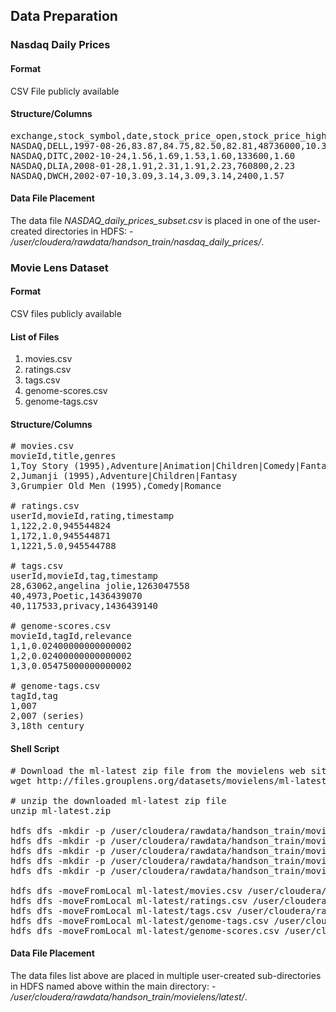 ## Data Preparation

### Nasdaq Daily Prices

#### Format
CSV File publicly available

#### Structure/Columns
<pre>
exchange,stock_symbol,date,stock_price_open,stock_price_high,stock_price_low,stock_price_close,stock_volume,stock_price_adj_close
NASDAQ,DELL,1997-08-26,83.87,84.75,82.50,82.81,48736000,10.35
NASDAQ,DITC,2002-10-24,1.56,1.69,1.53,1.60,133600,1.60
NASDAQ,DLIA,2008-01-28,1.91,2.31,1.91,2.23,760800,2.23
NASDAQ,DWCH,2002-07-10,3.09,3.14,3.09,3.14,2400,1.57
</pre>

#### Data File Placement

The data file <i>NASDAQ_daily_prices_subset.csv</i> is placed in one of the user-created directories in HDFS: - <i>/user/cloudera/rawdata/handson_train/nasdaq_daily_prices/</i>.

### Movie Lens Dataset

#### Format
CSV files publicly available

#### List of Files
<OL>
<LI> movies.csv </LI>
<LI> ratings.csv </LI>
<LI> tags.csv </LI>
<LI> genome-scores.csv </LI>
<LI> genome-tags.csv </LI>
</OL>

#### Structure/Columns
<pre>
# movies.csv
movieId,title,genres
1,Toy Story (1995),Adventure|Animation|Children|Comedy|Fantasy
2,Jumanji (1995),Adventure|Children|Fantasy
3,Grumpier Old Men (1995),Comedy|Romance

# ratings.csv
userId,movieId,rating,timestamp
1,122,2.0,945544824
1,172,1.0,945544871
1,1221,5.0,945544788

# tags.csv
userId,movieId,tag,timestamp
28,63062,angelina jolie,1263047558
40,4973,Poetic,1436439070
40,117533,privacy,1436439140

# genome-scores.csv
movieId,tagId,relevance
1,1,0.02400000000000002
1,2,0.02400000000000002
1,3,0.05475000000000002

# genome-tags.csv
tagId,tag
1,007
2,007 (series)
3,18th century
</pre>

#### Shell Script
<pre>
# Download the ml-latest zip file from the movielens web site
wget http://files.grouplens.org/datasets/movielens/ml-latest.zip

# unzip the downloaded ml-latest zip file
unzip ml-latest.zip

hdfs dfs -mkdir -p /user/cloudera/rawdata/handson_train/movielens/latest/movies
hdfs dfs -mkdir -p /user/cloudera/rawdata/handson_train/movielens/latest/ratings
hdfs dfs -mkdir -p /user/cloudera/rawdata/handson_train/movielens/latest/tags
hdfs dfs -mkdir -p /user/cloudera/rawdata/handson_train/movielens/latest/genome.scores
hdfs dfs -mkdir -p /user/cloudera/rawdata/handson_train/movielens/latest/genome.tags

hdfs dfs -moveFromLocal ml-latest/movies.csv /user/cloudera/rawdata/handson_train/movielens/latest/movies
hdfs dfs -moveFromLocal ml-latest/ratings.csv /user/cloudera/rawdata/handson_train/movielens/latest/ratings
hdfs dfs -moveFromLocal ml-latest/tags.csv /user/cloudera/rawdata/handson_train/movielens/latest/tags
hdfs dfs -moveFromLocal ml-latest/genome-tags.csv /user/cloudera/rawdata/handson_train/movielens/latest/genome.tags
hdfs dfs -moveFromLocal ml-latest/genome-scores.csv /user/cloudera/rawdata/handson_train/movielens/latest/genome.scores
</pre>

#### Data File Placement

The data files list above are placed in multiple user-created sub-directories in HDFS named above within the main directory: - <i>/user/cloudera/rawdata/handson_train/movielens/latest/</i>.
